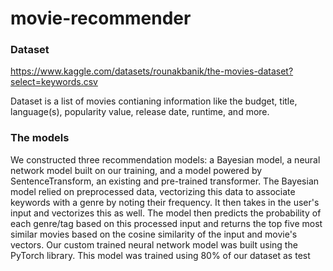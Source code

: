 # movie-recommender

### Dataset
https://www.kaggle.com/datasets/rounakbanik/the-movies-dataset?select=keywords.csv

Dataset is a list of movies contianing information like the budget, title, language(s), popularity value, release date, runtime, and more.

### The models
We constructed three recommendation models: a Bayesian model, a neural network model built on our training, and a model powered by SentenceTransform, an existing and pre-trained transformer.
The Bayesian model relied on preprocessed data, vectorizing this data to associate keywords with a genre by noting their frequency. It then takes in the user's input and vectorizes this as well. The model then predicts the probability of each genre/tag based on this processed input and returns the top five most similar movies based on the cosine similarity of the input and movie's vectors.
Our custom trained neural network model was built using the PyTorch library. This model was trained using 80% of our dataset as test